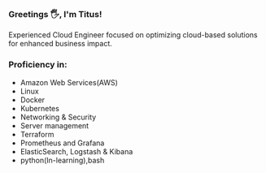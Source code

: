 ### Greetings 🖐️, I'm Titus!
 Experienced Cloud Engineer focused on optimizing cloud-based solutions for enhanced business impact.
 
### Proficiency in: 
- Amazon Web Services(AWS)
- Linux
- Docker
- Kubernetes
- Networking & Security
- Server management
- Terraform
- Prometheus and Grafana
- ElasticSearch, Logstash & Kibana
- python(In-learning),bash



